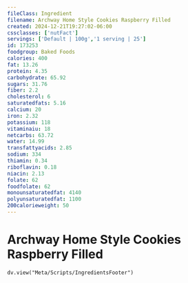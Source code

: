 ```yaml
---
fileClass: Ingredient
filename: Archway Home Style Cookies Raspberry Filled
created: 2024-12-21T19:27:02-06:00
cssclasses: ['nutFact']
servings: ['Default | 100g','1 serving | 25']
id: 173253
foodgroup: Baked Foods
calories: 400
fat: 13.26
protein: 4.35
carbohydrate: 65.92
sugars: 31.76
fiber: 2.2
cholesterol: 6
saturatedfats: 5.16
calcium: 20
iron: 2.32
potassium: 118
vitaminaiu: 18
netcarbs: 63.72
water: 14.99
transfattyacids: 2.85
sodium: 334
thiamin: 0.34
riboflavin: 0.18
niacin: 2.13
folate: 62
foodfolate: 62
monounsaturatedfat: 4140
polyunsaturatedfat: 1100
200calorieweight: 50
---
```


# Archway Home Style Cookies Raspberry Filled

```dataviewjs
dv.view("Meta/Scripts/IngredientsFooter")
```